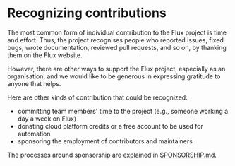 # Recognizing contributions

The most common form of individual contribution to the Flux project is
time and effort. Thus, the project recognises people who reported
issues, fixed bugs, wrote documentation, reviewed pull requests, and
so on, by thanking them on the Flux website.

However, there are other ways to support the Flux project, especially
as an organisation, and we would like to be generous in expressing
gratitude to anyone that helps.

Here are other kinds of contribution that could be recognized:

 - committing team members' time to the project (e.g., someone working
   a day a week on Flux)
 - donating cloud platform credits or a free account to be used for
   automation
 - sponsoring the employment of contributors and maintainers

The processes around sponsorship are explained in
[SPONSORSHIP.md](SPONSORSHIP.ms).
